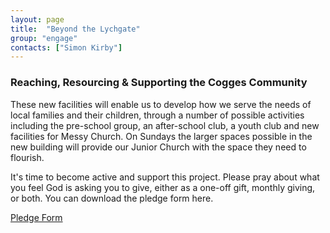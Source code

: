 ```yaml
---
layout: page
title:  "Beyond the Lychgate"
group: "engage"
contacts: ["Simon Kirby"]
---
```


### Reaching, Resourcing & Supporting the Cogges Community

These new facilities will enable us to develop how we serve the needs of local families and their children, through a number of possible activities including the pre-school group, an after-school club, a youth club and new facilities for Messy Church. On Sundays the larger spaces possible in the new building will provide our Junior Church with the space they need to flourish.

It's time to become active and support this project. Please pray about what you feel God is asking you to give, either as a  one-off gift, monthly giving, or both. You can download the pledge form here.

<a href="https://cogges.github.io/documents/BTL-pledge.pdf">Pledge Form</a>


